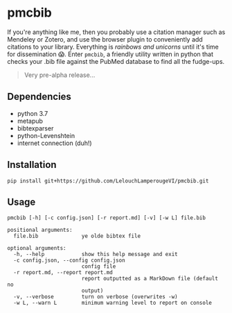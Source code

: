 # pmcbib

If you're anything like me, then you probably use a citation manager such as Mendeley or Zotero, and use the browser plugin to conveniently add citations to your library. Everything is _rainbows and unicorns_ until it's time for dissemination :scream:. Enter `pmcbib`, a friendly utility written in python that checks your .bib file against the PubMed database to find all the fudge-ups.

> Very pre-alpha release...

## Dependencies
* python 3.7
* metapub
* bibtexparser
* python-Levenshtein
* internet connection (duh!)

## Installation

`pip install git+https://github.com/LelouchLamperougeVI/pmcbib.git`

## Usage

```
pmcbib [-h] [-c config.json] [-r report.md] [-v] [-w L] file.bib

positional arguments:
  file.bib              ye olde bibtex file

optional arguments:
  -h, --help            show this help message and exit
  -c config.json, --config config.json
                        config file
  -r report.md, --report report.md
                        report outputted as a MarkDown file (default no
                        output)
  -v, --verbose         turn on verbose (overwrites -w)
  -w L, --warn L        minimum warning level to report on console
  ```
